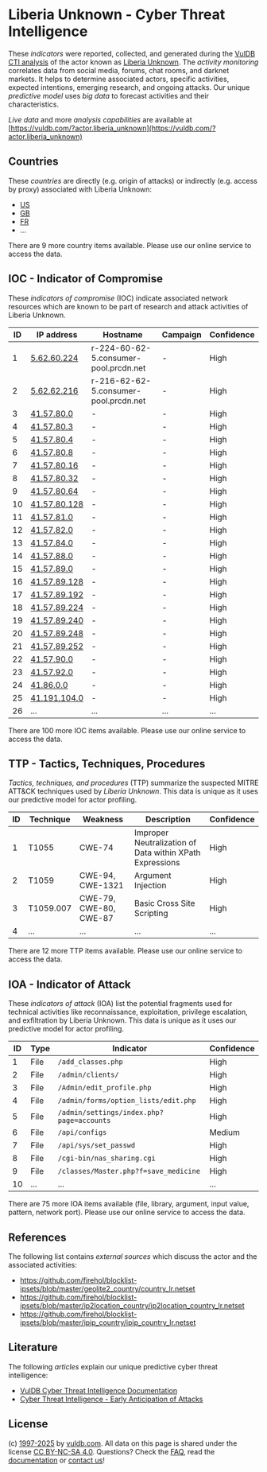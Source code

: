 # Liberia Unknown - Cyber Threat Intelligence

These _indicators_ were reported, collected, and generated during the [VulDB CTI analysis](https://vuldb.com/?kb.cti) of the actor known as [Liberia Unknown](https://vuldb.com/?actor.liberia_unknown). The _activity monitoring_ correlates data from social media, forums, chat rooms, and darknet markets. It helps to determine associated actors, specific activities, expected intentions, emerging research, and ongoing attacks. Our unique _predictive model_ uses _big data_ to forecast activities and their characteristics.

_Live data_ and more _analysis capabilities_ are available at [https://vuldb.com/?actor.liberia_unknown](https://vuldb.com/?actor.liberia_unknown)

## Countries

These _countries_ are directly (e.g. origin of attacks) or indirectly (e.g. access by proxy) associated with Liberia Unknown:

* [US](https://vuldb.com/?country.us)
* [GB](https://vuldb.com/?country.gb)
* [FR](https://vuldb.com/?country.fr)
* ...

There are 9 more country items available. Please use our online service to access the data.

## IOC - Indicator of Compromise

These _indicators of compromise_ (IOC) indicate associated network resources which are known to be part of research and attack activities of Liberia Unknown.

ID | IP address | Hostname | Campaign | Confidence
-- | ---------- | -------- | -------- | ----------
1 | [5.62.60.224](https://vuldb.com/?ip.5.62.60.224) | r-224-60-62-5.consumer-pool.prcdn.net | - | High
2 | [5.62.62.216](https://vuldb.com/?ip.5.62.62.216) | r-216-62-62-5.consumer-pool.prcdn.net | - | High
3 | [41.57.80.0](https://vuldb.com/?ip.41.57.80.0) | - | - | High
4 | [41.57.80.3](https://vuldb.com/?ip.41.57.80.3) | - | - | High
5 | [41.57.80.4](https://vuldb.com/?ip.41.57.80.4) | - | - | High
6 | [41.57.80.8](https://vuldb.com/?ip.41.57.80.8) | - | - | High
7 | [41.57.80.16](https://vuldb.com/?ip.41.57.80.16) | - | - | High
8 | [41.57.80.32](https://vuldb.com/?ip.41.57.80.32) | - | - | High
9 | [41.57.80.64](https://vuldb.com/?ip.41.57.80.64) | - | - | High
10 | [41.57.80.128](https://vuldb.com/?ip.41.57.80.128) | - | - | High
11 | [41.57.81.0](https://vuldb.com/?ip.41.57.81.0) | - | - | High
12 | [41.57.82.0](https://vuldb.com/?ip.41.57.82.0) | - | - | High
13 | [41.57.84.0](https://vuldb.com/?ip.41.57.84.0) | - | - | High
14 | [41.57.88.0](https://vuldb.com/?ip.41.57.88.0) | - | - | High
15 | [41.57.89.0](https://vuldb.com/?ip.41.57.89.0) | - | - | High
16 | [41.57.89.128](https://vuldb.com/?ip.41.57.89.128) | - | - | High
17 | [41.57.89.192](https://vuldb.com/?ip.41.57.89.192) | - | - | High
18 | [41.57.89.224](https://vuldb.com/?ip.41.57.89.224) | - | - | High
19 | [41.57.89.240](https://vuldb.com/?ip.41.57.89.240) | - | - | High
20 | [41.57.89.248](https://vuldb.com/?ip.41.57.89.248) | - | - | High
21 | [41.57.89.252](https://vuldb.com/?ip.41.57.89.252) | - | - | High
22 | [41.57.90.0](https://vuldb.com/?ip.41.57.90.0) | - | - | High
23 | [41.57.92.0](https://vuldb.com/?ip.41.57.92.0) | - | - | High
24 | [41.86.0.0](https://vuldb.com/?ip.41.86.0.0) | - | - | High
25 | [41.191.104.0](https://vuldb.com/?ip.41.191.104.0) | - | - | High
26 | ... | ... | ... | ...

There are 100 more IOC items available. Please use our online service to access the data.

## TTP - Tactics, Techniques, Procedures

_Tactics, techniques, and procedures_ (TTP) summarize the suspected MITRE ATT&CK techniques used by _Liberia Unknown_. This data is unique as it uses our predictive model for actor profiling.

ID | Technique | Weakness | Description | Confidence
-- | --------- | -------- | ----------- | ----------
1 | T1055 | CWE-74 | Improper Neutralization of Data within XPath Expressions | High
2 | T1059 | CWE-94, CWE-1321 | Argument Injection | High
3 | T1059.007 | CWE-79, CWE-80, CWE-87 | Basic Cross Site Scripting | High
4 | ... | ... | ... | ...

There are 12 more TTP items available. Please use our online service to access the data.

## IOA - Indicator of Attack

These _indicators of attack_ (IOA) list the potential fragments used for technical activities like reconnaissance, exploitation, privilege escalation, and exfiltration by Liberia Unknown. This data is unique as it uses our predictive model for actor profiling.

ID | Type | Indicator | Confidence
-- | ---- | --------- | ----------
1 | File | `/add_classes.php` | High
2 | File | `/admin/clients/` | High
3 | File | `/Admin/edit_profile.php` | High
4 | File | `/admin/forms/option_lists/edit.php` | High
5 | File | `/admin/settings/index.php?page=accounts` | High
6 | File | `/api/configs` | Medium
7 | File | `/api/sys/set_passwd` | High
8 | File | `/cgi-bin/nas_sharing.cgi` | High
9 | File | `/classes/Master.php?f=save_medicine` | High
10 | ... | ... | ...

There are 75 more IOA items available (file, library, argument, input value, pattern, network port). Please use our online service to access the data.

## References

The following list contains _external sources_ which discuss the actor and the associated activities:

* https://github.com/firehol/blocklist-ipsets/blob/master/geolite2_country/country_lr.netset
* https://github.com/firehol/blocklist-ipsets/blob/master/ip2location_country/ip2location_country_lr.netset
* https://github.com/firehol/blocklist-ipsets/blob/master/ipip_country/ipip_country_lr.netset

## Literature

The following _articles_ explain our unique predictive cyber threat intelligence:

* [VulDB Cyber Threat Intelligence Documentation](https://vuldb.com/?kb.cti)
* [Cyber Threat Intelligence - Early Anticipation of Attacks](https://www.scip.ch/en/?labs.20201022)

## License

(c) [1997-2025](https://vuldb.com/?kb.changelog) by [vuldb.com](https://vuldb.com/?kb.about). All data on this page is shared under the license [CC BY-NC-SA 4.0](https://creativecommons.org/licenses/by-nc-sa/4.0/). Questions? Check the [FAQ](https://vuldb.com/?kb.faq), read the [documentation](https://vuldb.com/?kb) or [contact us](https://vuldb.com/?contact)!

